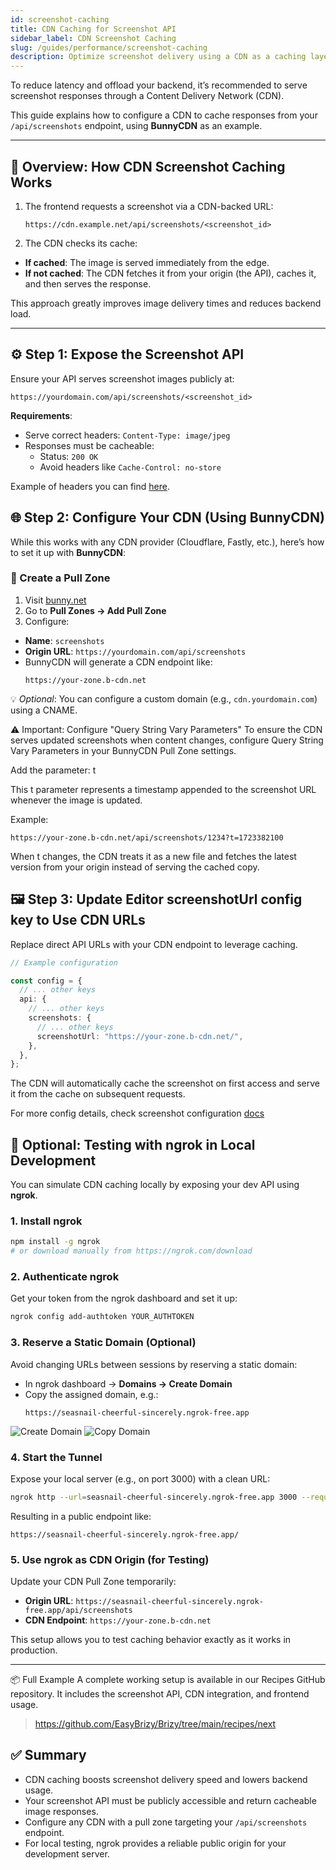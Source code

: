 ```yaml
---
id: screenshot-caching
title: CDN Caching for Screenshot API
sidebar_label: CDN Screenshot Caching
slug: /guides/performance/screenshot-caching
description: Optimize screenshot delivery using a CDN as a caching layer over your screenshot API.
---
```


To reduce latency and offload your backend, it’s recommended to serve screenshot responses through a Content Delivery Network (CDN).

This guide explains how to configure a CDN to cache responses from your `/api/screenshots` endpoint, using **BunnyCDN** as an example.

---

## 🚀 Overview: How CDN Screenshot Caching Works

1. The frontend requests a screenshot via a CDN-backed URL:

   ```
   https://cdn.example.net/api/screenshots/<screenshot_id>
   ```

2. The CDN checks its cache:

- **If cached**: The image is served immediately from the edge.
- **If not cached**: The CDN fetches it from your origin (the API), caches it, and then serves the response.

This approach greatly improves image delivery times and reduces backend load.

---

## ⚙️ Step 1: Expose the Screenshot API

Ensure your API serves screenshot images publicly at:

```
https://yourdomain.com/api/screenshots/<screenshot_id>
```

**Requirements**:

- Serve correct headers: `Content-Type: image/jpeg`
- Responses must be cacheable:
  - Status: `200 OK`
  - Avoid headers like `Cache-Control: no-store`

Example of headers you can find [here](https://github.com/EasyBrizy/Brizy/tree/main/recipes/next/src/app/api/screenshots/[id]/route.ts).

## 🌐 Step 2: Configure Your CDN (Using BunnyCDN)

While this works with any CDN provider (Cloudflare, Fastly, etc.), here’s how to set it up with **BunnyCDN**:

### 🐰 Create a Pull Zone

1. Visit [bunny.net](https://bunny.net)
2. Go to **Pull Zones → Add Pull Zone**
3. Configure:

- **Name**: `screenshots`
- **Origin URL**: `https://yourdomain.com/api/screenshots`
- BunnyCDN will generate a CDN endpoint like:
  ```
  https://your-zone.b-cdn.net
  ```

💡 _Optional_: You can configure a custom domain (e.g., `cdn.yourdomain.com`) using a CNAME.

⚠️ Important: Configure "Query String Vary Parameters"
To ensure the CDN serves updated screenshots when content changes, configure Query String Vary Parameters in your BunnyCDN Pull Zone settings.

Add the parameter: t

This t parameter represents a timestamp appended to the screenshot URL whenever the image is updated.

Example:

```
https://your-zone.b-cdn.net/api/screenshots/1234?t=1723382100
```

When t changes, the CDN treats it as a new file and fetches the latest version from your origin instead of serving the cached copy.

## 🖼️ Step 3: Update Editor screenshotUrl config key to Use CDN URLs

Replace direct API URLs with your CDN endpoint to leverage caching.

```ts
// Example configuration

const config = {
  // ... other keys
  api: {
    // ... other keys
    screenshots: {
      // ... other keys
      screenshotUrl: "https://your-zone.b-cdn.net/",
    },
  },
};
```

The CDN will automatically cache the screenshot on first access and serve it from the cache on subsequent requests.

For more config details, check screenshot configuration [docs](https://builder-free-docs.brizy.io/getting-started/brizy-config#example-api-screenshots)

## 🧪 Optional: Testing with ngrok in Local Development

You can simulate CDN caching locally by exposing your dev API using **ngrok**.

### 1. Install ngrok

```bash
npm install -g ngrok
# or download manually from https://ngrok.com/download
```

### 2. Authenticate ngrok

Get your token from the ngrok dashboard and set it up:

```bash
ngrok config add-authtoken YOUR_AUTHTOKEN
```

### 3. Reserve a Static Domain (Optional)

Avoid changing URLs between sessions by reserving a static domain:

- In ngrok dashboard → **Domains → Create Domain**
- Copy the assigned domain, e.g.:
  ```
  https://seasnail-cheerful-sincerely.ngrok-free.app
  ```

![Create Domain](/img/guides/performance/create_domain.png)
![Copy Domain](/img/guides/performance/copy_domain.png)

### 4. Start the Tunnel

Expose your local server (e.g., on port 3000) with a clean URL:

```bash
ngrok http --url=seasnail-cheerful-sincerely.ngrok-free.app 3000 --request-header-remove ngrok-skip-browser-warning
```

Resulting in a public endpoint like:

```
https://seasnail-cheerful-sincerely.ngrok-free.app/
```

### 5. Use ngrok as CDN Origin (for Testing)

Update your CDN Pull Zone temporarily:

- **Origin URL**: `https://seasnail-cheerful-sincerely.ngrok-free.app/api/screenshots`
- **CDN Endpoint**: `https://your-zone.b-cdn.net`

This setup allows you to test caching behavior exactly as it works in production.

---

📦 Full Example
A complete working setup is available in our Recipes GitHub repository.
It includes the screenshot API, CDN integration, and frontend usage.

> https://github.com/EasyBrizy/Brizy/tree/main/recipes/next

## ✅ Summary

- CDN caching boosts screenshot delivery speed and lowers backend usage.
- Your screenshot API must be publicly accessible and return cacheable image responses.
- Configure any CDN with a pull zone targeting your `/api/screenshots` endpoint.
- For local testing, ngrok provides a reliable public origin for your development server.

```

```
